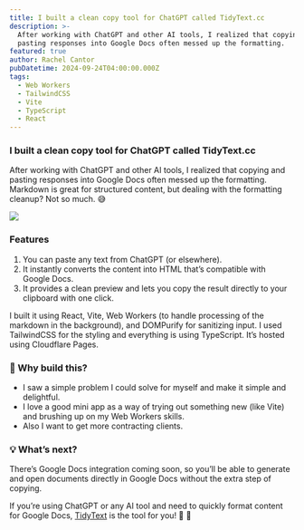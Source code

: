 ```yaml
---
title: I built a clean copy tool for ChatGPT called TidyText.cc
description: >-
  After working with ChatGPT and other AI tools, I realized that copying and
  pasting responses into Google Docs often messed up the formatting.
featured: true
author: Rachel Cantor
pubDatetime: 2024-09-24T04:00:00.000Z
tags:
  - Web Workers
  - TailwindCSS
  - Vite
  - TypeScript
  - React
---
```


### I built a clean copy tool for ChatGPT called TidyText.cc

After working with ChatGPT and other AI tools, I realized that copying and pasting responses into Google Docs often messed up the formatting. Markdown is great for structured content, but dealing with the formatting cleanup? Not so much. 😅

![](/uploads/introducing-tidytext.png)

### Features

1. You can paste any text from ChatGPT (or elsewhere).
2. It instantly converts the content into HTML that’s compatible with Google Docs.
3. It provides a clean preview and lets you copy the result directly to your clipboard with one click.

I built it using React, Vite, Web Workers (to handle processing of the markdown in the background), and DOMPurify for sanitizing input. I used TailwindCSS for the styling and everything is using TypeScript. It’s hosted using Cloudflare Pages.

### 🔧 Why build this?

* I saw a simple problem I could solve for myself and make it simple and delightful.
* I love a good mini app as a way of trying out something new (like Vite) and brushing up on my Web Workers skills.
* Also I want to get more contracting clients.

### 💡 What’s next?

There’s Google Docs integration coming soon, so you’ll be able to generate and open documents directly in Google Docs without the extra step of copying.

If you’re using ChatGPT or any AI tool and need to quickly format content for Google Docs, [TidyText](https://tidytext.cc) is the tool for you! 🤖 🎉
